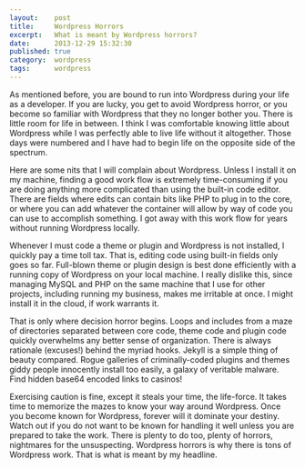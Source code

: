 ```yaml
---
layout:    post
title:     Wordpress Horrors
excerpt:   What is meant by Wordpress horrors?
date:      2013-12-29 15:32:30
published: true
category:  wordpress
tags:      wordpress
---
```


As mentioned before, you are bound to run into Wordpress during your life as a developer. If you are lucky, you get to avoid Wordpress horror, or you become so familiar with Wordpress that they no longer bother you. There is little room for life in between. I think I was comfortable knowing little about Wordpress while I was perfectly able to live life without it altogether. Those days were numbered and I have had to begin life on the opposite side of the spectrum.

Here are some nits that I will complain about Wordpress. Unless I install it on my machine, finding a good work flow is extremely time-consuming if you are doing anything more complicated than using the built-in code editor. There are fields where edits can contain bits like PHP to plug in to the core, or where you can add whatever the container will allow by way of code you can use to accomplish something. I got away with this work flow for years without running Wordpress locally.

Whenever I must code a theme or plugin and Wordpress is not installed, I quickly pay a time toll tax. That is, editing code using built-in fields only goes so far. Full-blown theme or plugin design is best done efficiently with a running copy of Wordpress on your local machine. I really dislike this, since managing MySQL and PHP on the same machine that I use for other projects, including running my business, makes me irritable at once. I might install it in the cloud, if work warrants it.

That is only where decision horror begins. Loops and includes from a maze of directories separated between core code, theme code and plugin code quickly overwhelms any better sense of organization. There is always rationale (excuses!) behind the myriad hooks. Jekyll is a simple thing of beauty compared. Rogue galleries of criminally-coded plugins and themes giddy people innocently install too easily, a galaxy of veritable malware. Find hidden base64 encoded links to casinos!

Exercising caution is fine, except it steals your time, the life-force. It takes time to memorize the mazes to know your way around Wordpress. Once you become known for Wordpress, forever will it dominate your destiny. Watch out if you do not want to be known for handling it well unless you are prepared to take the work. There is plenty to do too, plenty of horrors, nightmares for the unsuspecting. Wordpress horrors is why there is tons of Wordpress work. That is what is meant by my headline.
